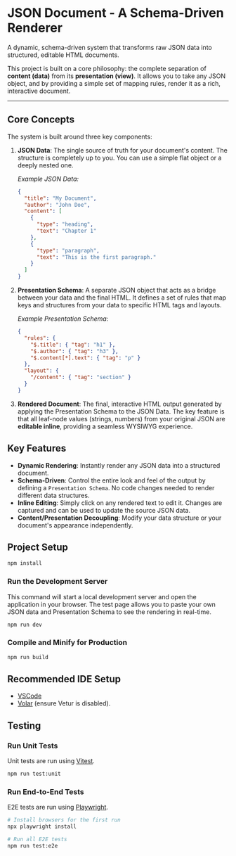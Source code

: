# JSON Document - A Schema-Driven Renderer

A dynamic, schema-driven system that transforms raw JSON data into structured, editable HTML documents.

This project is built on a core philosophy: the complete separation of **content (data)** from its **presentation (view)**. It allows you to take any JSON object, and by providing a simple set of mapping rules, render it as a rich, interactive document.

---

## Core Concepts

The system is built around three key components:

1.  **JSON Data**: The single source of truth for your document's content. The structure is completely up to you. You can use a simple flat object or a deeply nested one.

    *Example JSON Data:*
    ```json
    {
      "title": "My Document",
      "author": "John Doe",
      "content": [
        {
          "type": "heading",
          "text": "Chapter 1"
        },
        {
          "type": "paragraph",
          "text": "This is the first paragraph."
        }
      ]
    }
    ```

2.  **Presentation Schema**: A separate JSON object that acts as a bridge between your data and the final HTML. It defines a set of rules that map keys and structures from your data to specific HTML tags and layouts.

    *Example Presentation Schema:*
    ```json
    {
      "rules": {
        "$.title": { "tag": "h1" },
        "$.author": { "tag": "h3" },
        "$.content[*].text": { "tag": "p" }
      },
      "layout": {
        "/content": { "tag": "section" }
      }
    }
    ```

3.  **Rendered Document**: The final, interactive HTML output generated by applying the Presentation Schema to the JSON Data. The key feature is that all leaf-node values (strings, numbers) from your original JSON are **editable inline**, providing a seamless WYSIWYG experience.

## Key Features

-   **Dynamic Rendering**: Instantly render any JSON data into a structured document.
-   **Schema-Driven**: Control the entire look and feel of the output by defining a `Presentation Schema`. No code changes needed to render different data structures.
-   **Inline Editing**: Simply click on any rendered text to edit it. Changes are captured and can be used to update the source JSON data.
-   **Content/Presentation Decoupling**: Modify your data structure or your document's appearance independently.

## Project Setup

```sh
npm install
```

### Run the Development Server

This command will start a local development server and open the application in your browser. The test page allows you to paste your own JSON data and Presentation Schema to see the rendering in real-time.

```sh
npm run dev
```

### Compile and Minify for Production

```sh
npm run build
```

## Recommended IDE Setup

-   [VSCode](https://code.visualstudio.com/)
-   [Volar](https://marketplace.visualstudio.com/items?itemName=Vue.volar) (ensure Vetur is disabled).

## Testing

### Run Unit Tests

Unit tests are run using [Vitest](https://vitest.dev/).

```sh
npm run test:unit
```

### Run End-to-End Tests

E2E tests are run using [Playwright](https://playwright.dev/).

```sh
# Install browsers for the first run
npx playwright install

# Run all E2E tests
npm run test:e2e
```